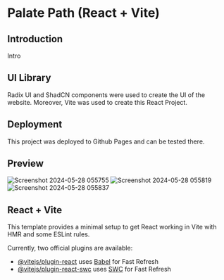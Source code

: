 # Palate Path (React + Vite)

## Introduction

Intro

## UI Library

Radix UI and ShadCN components were used to create the UI of the website. Moreover, Vite was used to create this React Project.

## Deployment

This project was deployed to Github Pages and can be tested there.

## Preview
![Screenshot 2024-05-28 055755](https://github.com/HasanYahya101/Tic-Tac-Toe-Vite/assets/118683092/3a98c544-9970-4941-858f-2c3fc0973d08)
![Screenshot 2024-05-28 055819](https://github.com/HasanYahya101/Tic-Tac-Toe-Vite/assets/118683092/c56ff7da-7e7e-4ea4-85de-01f950ee8618)
![Screenshot 2024-05-28 055837](https://github.com/HasanYahya101/Tic-Tac-Toe-Vite/assets/118683092/28a03319-d429-4eca-9009-ef024c0603c6)

## React + Vite

This template provides a minimal setup to get React working in Vite with HMR and some ESLint rules.

Currently, two official plugins are available:

- [@vitejs/plugin-react](https://github.com/vitejs/vite-plugin-react/blob/main/packages/plugin-react/README.md) uses [Babel](https://babeljs.io/) for Fast Refresh
- [@vitejs/plugin-react-swc](https://github.com/vitejs/vite-plugin-react-swc) uses [SWC](https://swc.rs/) for Fast Refresh
